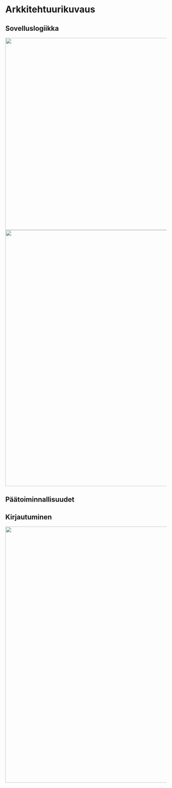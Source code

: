 # Arkkitehtuurikuvaus

## Sovelluslogiikka

<img src="https://github.com/OlliJ5/otm-harjoitustyo/blob/master/dokumentointi/kuvat/luokkakaavio1.png" width="600">

<img src="https://github.com/OlliJ5/otm-harjoitustyo/blob/master/dokumentointi/kuvat/pakettikaavioOTM.png" width="800">

## Päätoiminnallisuudet

## Kirjautuminen

<img src="https://github.com/OlliJ5/otm-harjoitustyo/blob/master/dokumentointi/kuvat/loginDiagram.png" width="800">
